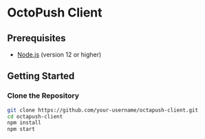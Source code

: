 # OctoPush Client

## Prerequisites
- [Node.js](https://nodejs.org/) (version 12 or higher)

## Getting Started

### Clone the Repository

```bash
git clone https://github.com/your-username/octapush-client.git
cd octapush-client
npm install
npm start

